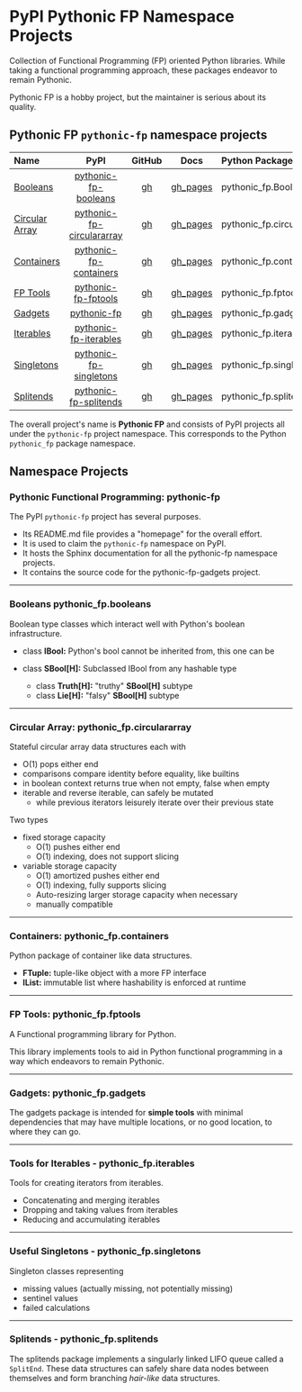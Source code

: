 # PyPI Pythonic FP Namespace Projects

Collection of Functional Programming (FP) oriented Python libraries.
While taking a functional programming approach, these packages endeavor
to remain Pythonic.

Pythonic FP is a hobby project, but the maintainer is serious about its quality.

## Pythonic FP `pythonic-fp` namespace projects

| Name | PyPI | GitHub | Docs | Python Package |
|:---- |:----:|:------:|:----:|:-------------- |
| [Booleans](#booleans-pythonic_fpbooleans) | [pythonic-fp-booleans][100] | [gh][200] | [gh_pages][300] | pythonic_fp.Booleans |
| [Circular Array](#circular-array-pythonic_fpcirculararray) | [pythonic-fp-circulararray][101] | [gh][201] | [gh_pages][301] | pythonic_fp.circulararray |
| [Containers](#containers-pythonic_fpcontainers) | [pythonic-fp-containers][102] | [gh][202] | [gh_pages][302] | pythonic_fp.containers |
| [FP Tools](#fp-tools-pythonic_fpfptools) | [pythonic-fp-fptools][103] | [gh][203] | [gh_pages][303] | pythonic_fp.fptools |
| [Gadgets](#gadgets-pythonic_fpgadgets) | [pythonic-fp][104] | [gh][204] | [gh_pages][304] | pythonic_fp.gadgets |
| [Iterables](#tools-for-iterables---pythonic_fpiterables) | [pythonic-fp-iterables][105] | [gh][205] | [gh_pages][305] | pythonic_fp.iterables |
| [Singletons](#useful-singletons---pythonic_fpsingletons) | [pythonic-fp-singletons][106] | [gh][206] | [gh_pages][306] | pythonic_fp.singletons |
| [Splitends](#splitends---pythonic_fpsplitends) | [pythonic-fp-splitends][107] | [gh][207] | [gh_pages][307] | pythonic_fp.splitends |

The overall project's name is **Pythonic FP** and consists of PyPI
projects all under the `pythonic-fp` project namespace. This corresponds
to the Python `pythonic_fp` package namespace.

## Namespace Projects

### Pythonic Functional Programming: pythonic-fp

The PyPI `pythonic-fp` project has several purposes.

- Its README.md file provides a "homepage" for the overall effort.
- It is used to claim the `pythonic-fp` namespace on PyPI.
- It hosts the Sphinx documentation for all the pythonic-fp namespace projects.
- It contains the source code for the pythonic-fp-gadgets project.

______________________________________________________________________

### Booleans pythonic_fp.booleans

Boolean type classes which interact well with Python's boolean
infrastructure.

- class **IBool:** Python's bool cannot be inherited from, this one can be
- class **SBool[H]:** Subclassed IBool from any hashable type

  - class **Truth[H]:** "truthy" **SBool[H]** subtype 
  - class **Lie[H]:** "falsy" **SBool[H]** subtype 

______________________________________________________________________

### Circular Array: pythonic_fp.circulararray

Stateful circular array data structures each with

- O(1) pops either end
- comparisons compare identity before equality, like builtins
- in boolean context returns true when not empty, false when empty
- iterable and reverse iterable, can safely be mutated
  - while previous iterators leisurely iterate over their previous state

Two types

- fixed storage capacity
  - O(1) pushes either end
  - O(1) indexing, does not support slicing
- variable storage capacity
  - O(1) amortized pushes either end
  - O(1) indexing, fully supports slicing
  - Auto-resizing larger storage capacity when necessary
  - manually compatible

______________________________________________________________________

### Containers: pythonic_fp.containers

Python package of container like data structures.

- **FTuple:** tuple-like object with a more FP interface
- **IList:** immutable list where hashability is enforced at runtime

______________________________________________________________________

### FP Tools: pythonic_fp.fptools

A Functional programming library for Python.

This library implements tools to aid in Python functional programming
in a way which endeavors to remain Pythonic.

______________________________________________________________________

### Gadgets: pythonic_fp.gadgets

The gadgets package is intended for **simple tools** with minimal
dependencies that may have multiple locations, or no good location,
to where they can go.

______________________________________________________________________

### Tools for Iterables - pythonic_fp.iterables

Tools for creating iterators from iterables.

- Concatenating and merging iterables
- Dropping and taking values from iterables
- Reducing and accumulating iterables

______________________________________________________________________

### Useful Singletons - pythonic_fp.singletons

Singleton classes representing

- missing values (actually missing, not potentially missing)
- sentinel values
- failed calculations

______________________________________________________________________

### Splitends - pythonic_fp.splitends

The splitends package implements a singularly linked LIFO queue called
a ``SplitEnd``. These data structures can safely share data nodes
between themselves and form branching *hair-like* data structures.


[100]: https://pypi.org/project/pythonic-fp-booleans
[101]: https://pypi.org/project/pythonic-fp-circulararray
[102]: https://pypi.org/project/pythonic-fp-containers
[103]: https://pypi.org/project/pythonic-fp-fptools
[104]: https://pypi.org/project/pythonic-fp
[105]: https://pypi.org/project/pythonic-fp-iterables
[106]: https://pypi.org/project/pythonic-fp-singletons
[107]: https://pypi.org/project/pythonic-fp-splitends
[200]: https://github.com/grscheller/pythonic-fp-booleans/blob/main/README.rst
[201]: https://github.com/grscheller/pythonic-fp-circulararray/blob/main/README.rst
[202]: https://github.com/grscheller/pythonic-fp-containers/blob/main/README.rst
[203]: https://github.com/grscheller/pythonic-fp-fptools/blob/main/README.rst
[204]: https://github.com/grscheller/pythonic-fp/blob/main/README.rst
[205]: https://github.com/grscheller/pythonic-fp-iterables/blob/main/README.rst
[206]: https://github.com/grscheller/pythonic-fp-singletons/blob/main/README.rst
[207]: https://github.com/grscheller/pythonic-fp-splitends/blob/main/README.rst
[300]: https://grscheller.github.io/pythonic-fp/booleans/development/build/html
[301]: https://grscheller.github.io/pythonic-fp/circulararray/development/build/html
[302]: https://grscheller.github.io/pythonic-fp/containers/development/build/html
[303]: https://grscheller.github.io/pythonic-fp/fptools/development/build/html
[304]: https://grscheller.github.io/pythonic-fp/gadgets/development/build/html
[305]: https://grscheller.github.io/pythonic-fp/iterables/development/build/html
[306]: https://grscheller.github.io/pythonic-fp/singletons/development/build/html
[307]: https://grscheller.github.io/pythonic-fp/splitends/development/build/html
